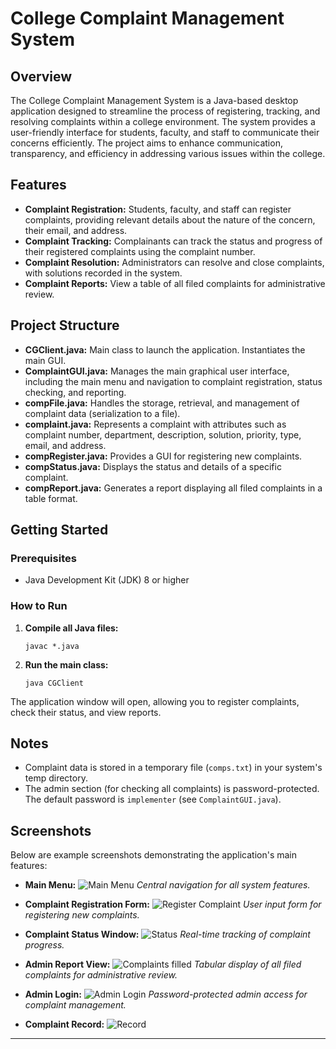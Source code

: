 # College Complaint Management System

## Overview
The College Complaint Management System is a Java-based desktop application designed to streamline the process of registering, tracking, and resolving complaints within a college environment. The system provides a user-friendly interface for students, faculty, and staff to communicate their concerns efficiently. The project aims to enhance communication, transparency, and efficiency in addressing various issues within the college.

## Features
- **Complaint Registration:** Students, faculty, and staff can register complaints, providing relevant details about the nature of the concern, their email, and address.
- **Complaint Tracking:** Complainants can track the status and progress of their registered complaints using the complaint number.
- **Complaint Resolution:** Administrators can resolve and close complaints, with solutions recorded in the system.
- **Complaint Reports:** View a table of all filed complaints for administrative review.

## Project Structure
- **CGClient.java:** Main class to launch the application. Instantiates the main GUI.
- **ComplaintGUI.java:** Manages the main graphical user interface, including the main menu and navigation to complaint registration, status checking, and reporting.
- **compFile.java:** Handles the storage, retrieval, and management of complaint data (serialization to a file).
- **complaint.java:** Represents a complaint with attributes such as complaint number, department, description, solution, priority, type, email, and address.
- **compRegister.java:** Provides a GUI for registering new complaints.
- **compStatus.java:** Displays the status and details of a specific complaint.
- **compReport.java:** Generates a report displaying all filed complaints in a table format.

## Getting Started
### Prerequisites
- Java Development Kit (JDK) 8 or higher

### How to Run
1. **Compile all Java files:**
   ```
   javac *.java
   ```
2. **Run the main class:**
   ```
   java CGClient
   ```

The application window will open, allowing you to register complaints, check their status, and view reports.

## Notes
- Complaint data is stored in a temporary file (`comps.txt`) in your system's temp directory.
- The admin section (for checking all complaints) is password-protected. The default password is `implementer` (see `ComplaintGUI.java`).

## Screenshots
Below are example screenshots demonstrating the application's main features:

- **Main Menu:**
  ![Main Menu](Main%20Menu.png)
  *Central navigation for all system features.*

- **Complaint Registration Form:**
  ![Register Complaint](Register%20Complaint.png)
  *User input form for registering new complaints.*

- **Complaint Status Window:**
  ![Status](Status.png)
  *Real-time tracking of complaint progress.*

- **Admin Report View:**
  ![Complaints filled](Complaints%20filled.png)
  *Tabular display of all filed complaints for administrative review.*

- **Admin Login:**
  ![Admin Login](Admin.png)
  *Password-protected admin access for complaint management.*

- **Complaint Record:**
  ![Record](Record.png)
  


---


